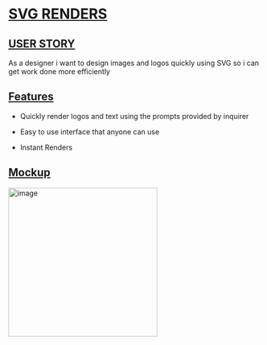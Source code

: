 # <ins>SVG RENDERS<ins>

## <ins>USER STORY<ins>

As a designer i want to design images and logos quickly using SVG so i can get work done more efficiently

## <ins>Features<ins>

- Quickly render logos and text using the prompts provided 
by inquirer

- Easy to use interface that anyone can use

- Instant Renders

## <ins>Mockup<ins>

<img width="296" alt="image" src="https://github.com/CCUE96/SVG-RENDERS/assets/159393541/2655a3ba-2fd9-4052-8b7a-b1c5eecb3be0">
